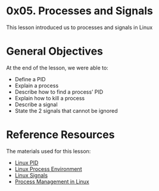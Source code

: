 # 0x05. Processes and Signals
This lesson introduced us to processes and signals in Linux

# General Objectives
At the end of the lesson, we were able to:
- Define a PID
- Explain a process
- Describe how to find a process’ PID
- Explain how to kill a process
- Describe a signal
- State the 2 signals that cannot be ignored

# Reference Resources
The materials used for this lesson:
- [Linux PID](https://www.linfo.org/pid.html)
- [Linux Process Environment](https://www.thegeekstuff.com/2012/03/linux-processes-environment/)
- [Linux Signals](https://www.educative.io/answers/what-are-linux-signals)
- [Process Management in Linux](https://www.digitalocean.com/community/tutorials/process-management-in-linux)
